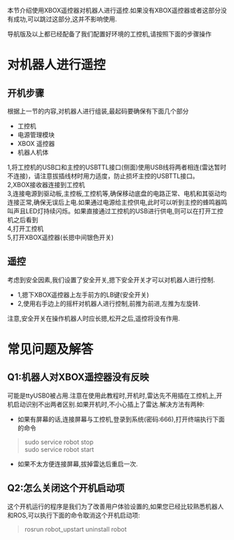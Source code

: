 本节介绍使用XBOX遥控器对机器人进行遥控.如果没有XBOX遥控器或者这部分没有成功,可以跳过这部分,这并不影响使用.   

导航版及以上都已经配备了我们配置好环境的工控机,请按照下面的步骤操作
# 对机器人进行遥控

## 开机步骤
根据上一节的内容,对机器人进行组装,最起码要确保有下面几个部分

* 工控机
* 电源管理模块
* XBOX 遥控器
* 机器人机体

1,将工控机的USB口和主控的USBTTL接口(侧面)使用USB线将两者相连(雷达暂时不连接)，请注意拔插线材时用力适度，防止损坏主控的USBTTL接口。   
2,XBOX接收器连接到工控机   
3,连接电源到驱动板,主控板,工控机等,确保移动底盘的电路正常、电机和其驱动均连接正常,确保无误后上电.如果通过电源给主控供电,此时可以听到主控的蜂鸣器鸣叫声且LED灯持续闪烁。如果直接通过工控机的USB进行供电,则可以在打开工控机之后看到   
4,打开工控机   
5,打开XBOX遥控器(长摁中间银色开关)   

## 遥控
考虑到安全因素,我们设置了安全开关,摁下安全开关才可以对机器人进行控制.   

* 1,摁下XBOX遥控器上左手前方的LB键(安全开关)
* 2,使用右手边上的摇杆对机器人进行控制,前推为前进,左推为左旋转.

注意,安全开关在操作机器人时应长摁,松开之后,遥控将没有作用.

# 常见问题及解答
## Q1:机器人对XBOX遥控器没有反映
可能是ttyUSB0被占用.注意在使用此教程时,开机时,雷达先不用插在工控机上,开机启动识别不出两者区别.如果开机时,不小心插上了雷达.解决方法有两种:

* 如果有屏幕的话,连接屏幕与工控机,登录到系统(密码:666),打开终端执行下面的命令
>sudo service robot stop   
>sudo service robot start

* 如果不太方便连接屏幕,拔掉雷达后重启一次.

## Q2:怎么关闭这个开机启动项
这个开机运行的程序是我们为了改善用户体验设置的,如果您已经比较熟悉机器人和ROS,可以执行下面的命令取消这个开机启动项:
>rosrun robot_upstart uninstall robot   

